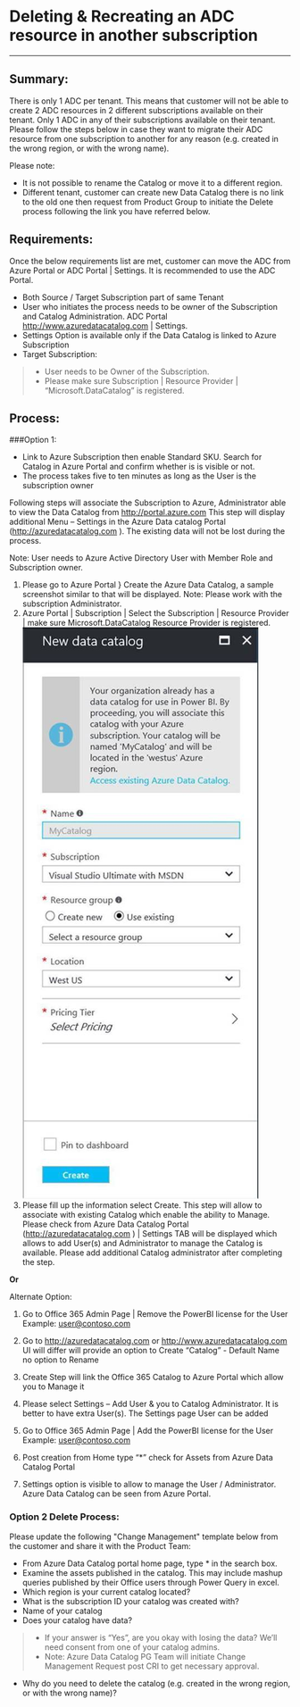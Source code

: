 # Deleting & Recreating an ADC resource in another subscription
---
## Summary:
There is only 1 ADC per tenant. This means that customer will not be able to create 2 ADC resources in 2 different subscriptions available on their tenant. Only 1 ADC in any of their subscriptions available on their tenant. Please follow the steps below in case they want to migrate their ADC resource from one subscription to another for any reason (e.g. created in the wrong region, or with the wrong name).

Please note:
- It is not possible to rename the Catalog or move it to a different region.
- Different tenant, customer can create new Data Catalog there is no link to the old one then request from Product Group to initiate the Delete process following the link you have referred below.

## Requirements:
Once the below requirements list are met, customer can move the ADC from Azure Portal or ADC Portal | Settings. It is recommended to use the ADC Portal.

- Both Source / Target Subscription part of same Tenant
- User who initiates the process needs to be owner of the Subscription and Catalog Administration.   ADC Portal http://www.azuredatacatalog.com | Settings.
- Settings Option is available only if the Data Catalog is linked to Azure Subscription
- Target Subscription:
> - User needs to be Owner of the Subscription.
> - Please make sure Subscription | Resource Provider | “Microsoft.DataCatalog” is registered.

## Process:
###Option 1:
- Link to Azure Subscription then enable Standard SKU. Search for Catalog in Azure Portal and confirm whether is is visible or not.
- The process takes five to ten minutes as long as the User is the subscription owner

Following steps will associate the Subscription to Azure,  Administrator able to view the Data Catalog from http://portal.azure.com    This step will display additional Menu – Settings  in the Azure Data catalog Portal (http://azuredatacatalog.com ). The existing data will not be lost during the process.

Note: User needs to Azure Active Directory User with Member Role and Subscription owner.
1. Please go to Azure Portal } Create the Azure Data Catalog, a sample screenshot similar to that will be displayed. Note: Please work with the  subscription Administrator.
2. Azure Portal | Subscription | Select the Subscription | Resource Provider | make sure Microsoft.DataCatalog Resource Provider is registered.
![New Data Catalog.png](/.attachments/New%20Data%20Catalog-9a8f8e62-fa0f-48e4-90fc-91cfb75d0018.png)
3. Please fill up the information select Create.    This step will allow to associate with existing Catalog which enable the ability to Manage.   Please check from Azure Data Catalog Portal (http://azuredatacatalog.com  ) | Settings TAB will be displayed which allows to add User(s) and Administrator to manage the Catalog is available.    Please add additional Catalog administrator after completing the step.

**Or**

Alternate Option:

1. Go to Office 365 Admin Page | Remove the PowerBI license for the User Example: user@contoso.com

2. Go to http://azuredatacatalog.com or http://www.azuredatacatalog.com UI will differ will provide an option to Create “Catalog”   - Default Name no option to Rename

3. Create Step will link the Office 365 Catalog to Azure Portal which allow you to Manage it

4. Please select Settings – Add User & you to Catalog Administrator.    It is better to have extra User(s).     The Settings page User can be added

5. Go to Office 365 Admin Page | Add the PowerBI license for the User Example: user@contoso.com

6. Post creation from Home type “*” check for Assets from Azure Data Catalog Portal

7. Settings option is visible to allow to manage the User / Administrator.   Azure Data Catalog can be seen from Azure Portal.

### Option 2 Delete Process:

Please update the following "Change Management" template below from the customer and share it with the Product Team:
 

- From Azure Data Catalog portal home page, type * in the search box.
- Examine the assets published in the catalog. This may include mashup queries published by their Office users through Power Query in excel.
- Which region is your current catalog located?
- What is the subscription ID your catalog was created with?
- Name of your catalog
- Does your catalog have data?
>- If your answer is “Yes”, are you okay with losing the data? We’ll need consent from one of your catalog admins.
>- Note:  Azure Data Catalog PG Team will initiate Change Management Request post CRI to get necessary approval.
- Why do you need to delete the catalog (e.g. created in the wrong region, or with the wrong name)?
